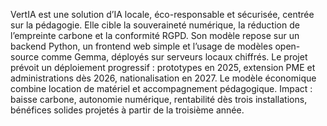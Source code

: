VertIA est une solution d’IA locale, éco-responsable et sécurisée, centrée sur la pédagogie. Elle cible la souveraineté numérique, la réduction de l’empreinte carbone et la conformité RGPD. Son modèle repose sur un backend Python, un frontend web simple et l’usage de modèles open-source comme Gemma, déployés sur serveurs locaux chiffrés. Le projet prévoit un déploiement progressif : prototypes en 2025, extension PME et administrations dès 2026, nationalisation en 2027. Le modèle économique combine location de matériel et accompagnement pédagogique. Impact : baisse carbone, autonomie numérique, rentabilité dès trois installations, bénéfices solides projetés à partir de la troisième année.